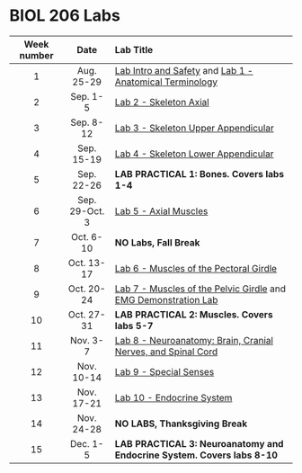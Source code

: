 # BIOL 206 Labs

| Week number | Date | Lab Title |
|:---:|:--------------:|:------------------------------------------------------|
| 1 | Aug. 25-29 | [Lab Intro and Safety](lab_0.md) and [Lab 1 - Anatomical Terminology](lab_1.md) |
| 2 | Sep. 1-5 | [Lab 2 - Skeleton Axial](./lab_2.md) |
| 3 | Sep. 8-12 | [Lab 3 - Skeleton Upper Appendicular](./lab_3.md) |
| 4 | Sep. 15-19 | [Lab 4 - Skeleton Lower Appendicular](./lab_4.md) |
| 5 | Sep. 22-26 | **LAB PRACTICAL 1: Bones. Covers labs 1-4** |
| 6 | Sep. 29-Oct. 3 | [Lab 5 - Axial Muscles](./lab_5.md) | 
| 7 | Oct. 6-10 | **NO Labs, Fall Break** |
| 8 | Oct. 13-17 | [Lab 6 - Muscles of the Pectoral Girdle](./lab_6.md) |
| 9 | Oct. 20-24 | [Lab 7 - Muscles of the Pelvic Girdle](./lab_7.md) and [EMG Demonstration Lab](./EMG.md) |
| 10 | Oct. 27-31 | **LAB PRACTICAL 2: Muscles. Covers labs 5-7** |
| 11 | Nov. 3-7 | [Lab 8 - Neuroanatomy: Brain, Cranial Nerves, and Spinal Cord](./lab_8.md) |
| 12 | Nov. 10-14 | [Lab 9 - Special Senses](./lab_9.md) |
| 13 | Nov. 17-21 | [Lab 10 - Endocrine System](./lab_10.md) |
| 14 | Nov. 24-28 | **NO LABS, Thanksgiving Break** |
| 15 | Dec. 1-5 | **LAB PRACTICAL 3: Neuroanatomy and Endocrine System. Covers labs 8-10** |